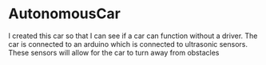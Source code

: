 # AutonomousCar
I created this car so that I can see if a car can function without a driver.
The car is connected to an arduino which is connected to ultrasonic sensors.
These sensors will allow for the car to turn away from obstacles
